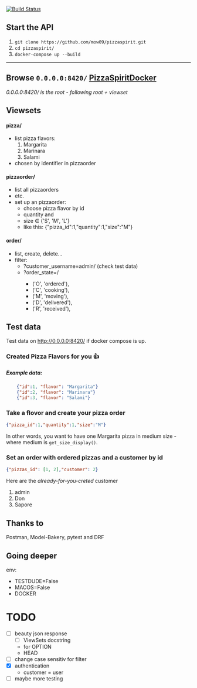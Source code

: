 [![Build Status](https://travis-ci.org/mow09/pizzaspirit.svg?branch=main)](https://travis-ci.org/mow09/pizzaspirit)
<!--[![codecov](https://codecov.io/gh/mow09/pizzaspirit/branch/main/graph/badge.svg?token=YIWAZMEC6D)](https://codecov.io/gh/mow09/pizzaspirit)-->
## Start the API
1. `git clone https://github.com/mow09/pizzaspirit.git`
2. `cd pizzaspirit/`
3. `docker-compose up --build`
---
## Browse `0.0.0.0:8420/` [PizzaSpiritDocker](http://0.0.0.0:8420/)

_0.0.0.0:8420/ is the root - following root + viewset_
## Viewsets
#### pizza/
- list pizza flavors:
    1. Margarita
    1. Marinara
    1. Salami
- chosen by identifier in pizzaorder
#### pizzaorder/
- list all pizzaorders
- etc.
- set up an pizzaorder:
    - choose pizza flavor by id
    - quantity and
    - size ∈ {'S', 'M', 'L'}
    - like this: {"pizza_id":1,"quantity":1,"size":"M"}
#### order/
- list, create, delete...
- filter:
    - ?customer_username=admin/ (check test data)
    - ?order_state=<ORDERSTATE>/
        - ('O', 'ordered'),
        - ('C', 'cooking'),
        - ('M', 'moving'),
        - ('D', 'delivered'),
        - ('R', 'received'),


<!-- # pizzaspirit
- [x] add timestamp
- [ ] clean:  into one decorator or function in django model - just for less code
- [ ] split settings 4 real
    - [x] Docker takes another DB -->

## Test data
Test data on http://0.0.0.0:8420/ if docker compose is up.
### Created Pizza Flavors for you :+1:
##### Example data:
```json
    {"id":1, "flavor": "Margarita"}
    {"id":2, "flavor": "Marinara"}
    {"id":3, "flavor": "Salami"}
```
### Take a flovor and create your pizza order
```json
{"pizza_id":1,"quantity":1,"size":"M"}
```
In other words, you want to have one Margarita pizza in medium size - where medium is `get_size_display()`.
### Set an order with ordered pizzas and a customer by id
```json
{"pizzas_id": [1, 2],"customer": 2}
```
Here are the _already-for-you-creted_ customer
1. admin
1. Don
1. Sapore

<!-- ## Testing
- [ ] split it
- pytest
- pytest-django
- pytet-cov
- (mixer)
- [ ] newman, postman
- [ ] test data
 -->

## Thanks to
Postman, Model-Bakery, pytest and DRF

## Going deeper
env:
- TESTDUDE=False
- MACOS=False
- DOCKER


# TODO
- [ ] beauty json response
    - [ ] ViewSets docstring
    - for OPTION
    - HEAD
- [ ] change case sensitiv for filter
- [x] authentication
    - customer = user
- [ ] maybe more testing
<!--
#### Order States
- [ ] check for order PATCH
##### cooking
changed by pizzaspirit
##### moving
changed by pizzaspirit
##### delivered
changed by pizzaspirit
##### recieved
changed by customer -->
